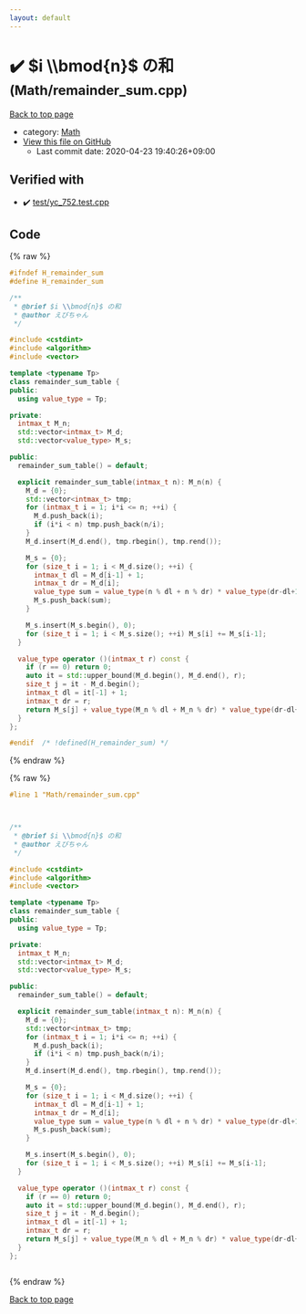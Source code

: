 ```yaml
---
layout: default
---
```


<!-- mathjax config similar to math.stackexchange -->
<script type="text/javascript" async
  src="https://cdnjs.cloudflare.com/ajax/libs/mathjax/2.7.5/MathJax.js?config=TeX-MML-AM_CHTML">
</script>
<script type="text/x-mathjax-config">
  MathJax.Hub.Config({
    TeX: { equationNumbers: { autoNumber: "AMS" }},
    tex2jax: {
      inlineMath: [ ['$','$'] ],
      processEscapes: true
    },
    "HTML-CSS": { matchFontHeight: false },
    displayAlign: "left",
    displayIndent: "2em"
  });
</script>

<script type="text/javascript" src="https://cdnjs.cloudflare.com/ajax/libs/jquery/3.4.1/jquery.min.js"></script>
<script src="https://cdn.jsdelivr.net/npm/jquery-balloon-js@1.1.2/jquery.balloon.min.js" integrity="sha256-ZEYs9VrgAeNuPvs15E39OsyOJaIkXEEt10fzxJ20+2I=" crossorigin="anonymous"></script>
<script type="text/javascript" src="../../assets/js/copy-button.js"></script>
<link rel="stylesheet" href="../../assets/css/copy-button.css" />


# :heavy_check_mark: $i \\bmod{n}$ の和 <small>(Math/remainder_sum.cpp)</small>

<a href="../../index.html">Back to top page</a>

* category: <a href="../../index.html#a49950aa047c2292e989e368a97a3aae">Math</a>
* <a href="{{ site.github.repository_url }}/blob/master/Math/remainder_sum.cpp">View this file on GitHub</a>
    - Last commit date: 2020-04-23 19:40:26+09:00




## Verified with

* :heavy_check_mark: <a href="../../verify/test/yc_752.test.cpp.html">test/yc_752.test.cpp</a>


## Code

<a id="unbundled"></a>
{% raw %}
```cpp
#ifndef H_remainder_sum
#define H_remainder_sum

/**
 * @brief $i \\bmod{n}$ の和
 * @author えびちゃん
 */

#include <cstdint>
#include <algorithm>
#include <vector>

template <typename Tp>
class remainder_sum_table {
public:
  using value_type = Tp;

private:
  intmax_t M_n;
  std::vector<intmax_t> M_d;
  std::vector<value_type> M_s;

public:
  remainder_sum_table() = default;

  explicit remainder_sum_table(intmax_t n): M_n(n) {
    M_d = {0};
    std::vector<intmax_t> tmp;
    for (intmax_t i = 1; i*i <= n; ++i) {
      M_d.push_back(i);
      if (i*i < n) tmp.push_back(n/i);
    }
    M_d.insert(M_d.end(), tmp.rbegin(), tmp.rend());

    M_s = {0};
    for (size_t i = 1; i < M_d.size(); ++i) {
      intmax_t dl = M_d[i-1] + 1;
      intmax_t dr = M_d[i];
      value_type sum = value_type(n % dl + n % dr) * value_type(dr-dl+1) / 2;
      M_s.push_back(sum);
    }

    M_s.insert(M_s.begin(), 0);
    for (size_t i = 1; i < M_s.size(); ++i) M_s[i] += M_s[i-1];
  }

  value_type operator ()(intmax_t r) const {
    if (r == 0) return 0;
    auto it = std::upper_bound(M_d.begin(), M_d.end(), r);
    size_t j = it - M_d.begin();
    intmax_t dl = it[-1] + 1;
    intmax_t dr = r;
    return M_s[j] + value_type(M_n % dl + M_n % dr) * value_type(dr-dl+1) / 2;
  }
};

#endif  /* !defined(H_remainder_sum) */

```
{% endraw %}

<a id="bundled"></a>
{% raw %}
```cpp
#line 1 "Math/remainder_sum.cpp"



/**
 * @brief $i \\bmod{n}$ の和
 * @author えびちゃん
 */

#include <cstdint>
#include <algorithm>
#include <vector>

template <typename Tp>
class remainder_sum_table {
public:
  using value_type = Tp;

private:
  intmax_t M_n;
  std::vector<intmax_t> M_d;
  std::vector<value_type> M_s;

public:
  remainder_sum_table() = default;

  explicit remainder_sum_table(intmax_t n): M_n(n) {
    M_d = {0};
    std::vector<intmax_t> tmp;
    for (intmax_t i = 1; i*i <= n; ++i) {
      M_d.push_back(i);
      if (i*i < n) tmp.push_back(n/i);
    }
    M_d.insert(M_d.end(), tmp.rbegin(), tmp.rend());

    M_s = {0};
    for (size_t i = 1; i < M_d.size(); ++i) {
      intmax_t dl = M_d[i-1] + 1;
      intmax_t dr = M_d[i];
      value_type sum = value_type(n % dl + n % dr) * value_type(dr-dl+1) / 2;
      M_s.push_back(sum);
    }

    M_s.insert(M_s.begin(), 0);
    for (size_t i = 1; i < M_s.size(); ++i) M_s[i] += M_s[i-1];
  }

  value_type operator ()(intmax_t r) const {
    if (r == 0) return 0;
    auto it = std::upper_bound(M_d.begin(), M_d.end(), r);
    size_t j = it - M_d.begin();
    intmax_t dl = it[-1] + 1;
    intmax_t dr = r;
    return M_s[j] + value_type(M_n % dl + M_n % dr) * value_type(dr-dl+1) / 2;
  }
};



```
{% endraw %}

<a href="../../index.html">Back to top page</a>


